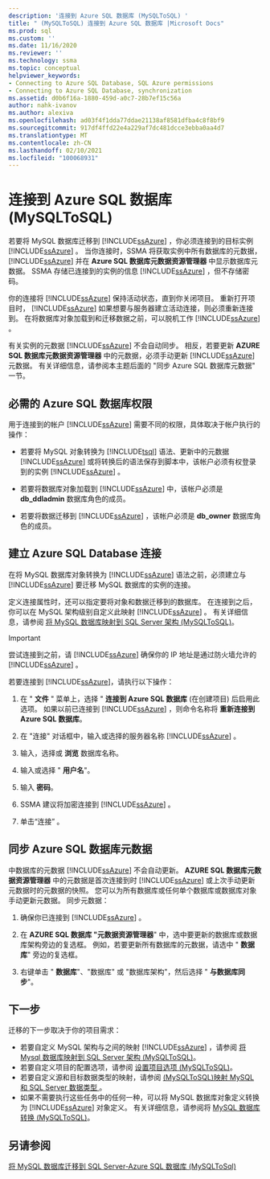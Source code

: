 ```yaml
---
description: '连接到 Azure SQL 数据库 (MySQLToSQL) '
title: " (MySQLToSQL) 连接到 Azure SQL 数据库 |Microsoft Docs"
ms.prod: sql
ms.custom: ''
ms.date: 11/16/2020
ms.reviewer: ''
ms.technology: ssma
ms.topic: conceptual
helpviewer_keywords:
- Connecting to Azure SQL Database, SQL Azure permissions
- Connecting to Azure SQL Database, synchronization
ms.assetid: d0b6f16a-1880-459d-a0c7-28b7ef15c56a
author: nahk-ivanov
ms.author: alexiva
ms.openlocfilehash: ad03f4f1dda77ddae21138af8581dfba4c8f8bf9
ms.sourcegitcommit: 917df4ffd22e4a229af7dc481dcce3ebba0aa4d7
ms.translationtype: MT
ms.contentlocale: zh-CN
ms.lasthandoff: 02/10/2021
ms.locfileid: "100068931"
---
```

# <a name="connecting-to-azure-sql-database-mysqltosql"></a>连接到 Azure SQL 数据库 (MySQLToSQL) 

若要将 MySQL 数据库迁移到 [!INCLUDE[ssAzure](../../includes/ssazure_md.md)] ，你必须连接到的目标实例 [!INCLUDE[ssAzure](../../includes/ssazure_md.md)] 。 当你连接时，SSMA 将获取实例中所有数据库的元数据， [!INCLUDE[ssAzure](../../includes/ssazure_md.md)] 并在 **Azure SQL 数据库元数据资源管理器** 中显示数据库元数据。 SSMA 存储已连接到的实例的信息 [!INCLUDE[ssAzure](../../includes/ssazure_md.md)] ，但不存储密码。

你的连接将 [!INCLUDE[ssAzure](../../includes/ssazure_md.md)] 保持活动状态，直到你关闭项目。 重新打开项目时， [!INCLUDE[ssAzure](../../includes/ssazure_md.md)] 如果想要与服务器建立活动连接，则必须重新连接到。 在将数据库对象加载到和迁移数据之前，可以脱机工作 [!INCLUDE[ssAzure](../../includes/ssazure_md.md)] 。

有关实例的元数据 [!INCLUDE[ssAzure](../../includes/ssazure_md.md)] 不会自动同步。 相反，若要更新 **AZURE SQL 数据库元数据资源管理器** 中的元数据，必须手动更新 [!INCLUDE[ssAzure](../../includes/ssazure_md.md)] 元数据。 有关详细信息，请参阅本主题后面的 "同步 Azure SQL 数据库元数据" 一节。

## <a name="required-azure-sql-database-permissions"></a>必需的 Azure SQL 数据库权限

用于连接到的帐户 [!INCLUDE[ssAzure](../../includes/ssazure_md.md)] 需要不同的权限，具体取决于帐户执行的操作：

- 若要将 MySQL 对象转换为 [!INCLUDE[tsql](../../includes/tsql-md.md)] 语法、更新中的元数据 [!INCLUDE[ssAzure](../../includes/ssazure_md.md)] 或将转换后的语法保存到脚本中，该帐户必须有权登录到的实例 [!INCLUDE[ssAzure](../../includes/ssazure_md.md)] 。

- 若要将数据库对象加载到 [!INCLUDE[ssAzure](../../includes/ssazure_md.md)] 中，该帐户必须是 **db_ddladmin** 数据库角色的成员。

- 若要将数据迁移到 [!INCLUDE[ssAzure](../../includes/ssazure_md.md)] ，该帐户必须是 **db_owner** 数据库角色的成员。

## <a name="establishing-an-azure-sql-database-connection"></a>建立 Azure SQL Database 连接

在将 MySQL 数据库对象转换为 [!INCLUDE[ssAzure](../../includes/ssazure_md.md)] 语法之前，必须建立与 [!INCLUDE[ssAzure](../../includes/ssazure_md.md)] 要迁移 MySQL 数据库的实例的连接。

定义连接属性时，还可以指定要将对象和数据迁移到的数据库。 在连接到之后，你可以在 MySQL 架构级别自定义此映射 [!INCLUDE[ssAzure](../../includes/ssazure_md.md)] 。 有关详细信息，请参阅 [将 MySQL 数据库映射到 SQL Server 架构 &#40;MySQLToSQL&#41;](../../ssma/mysql/mapping-mysql-databases-to-sql-server-schemas-mysqltosql.md)。

> [!IMPORTANT]
> 尝试连接到之前，请 [!INCLUDE[ssAzure](../../includes/ssazure_md.md)] 确保你的 IP 地址是通过防火墙允许的 [!INCLUDE[ssAzure](../../includes/ssazure_md.md)] 。

若要连接到 [!INCLUDE[ssAzure](../../includes/ssazure_md.md)]，请执行以下操作：

1. 在 " **文件** " 菜单上，选择 " **连接到 Azure SQL 数据库** (在创建项目) 后启用此选项。
   如果以前已连接到 [!INCLUDE[ssAzure](../../includes/ssazure_md.md)] ，则命令名称将 **重新连接到 Azure SQL 数据库**。

2. 在 "连接" 对话框中，输入或选择的服务器名称 [!INCLUDE[ssAzure](../../includes/ssazure_md.md)] 。

3. 输入，选择或 **浏览** 数据库名称。

4. 输入或选择 " **用户名**"。

5. 输入 **密码**。

6. SSMA 建议将加密连接到 [!INCLUDE[ssAzure](../../includes/ssazure_md.md)] 。

7. 单击“连接”  。
  
## <a name="synchronizing-azure-sql-database-metadata"></a>同步 Azure SQL 数据库元数据

中数据库的元数据 [!INCLUDE[ssAzure](../../includes/ssazure_md.md)] 不会自动更新。 **AZURE SQL 数据库元数据资源管理器** 中的元数据是首次连接到时 [!INCLUDE[ssAzure](../../includes/ssazure_md.md)] 或上次手动更新元数据时的元数据的快照。 您可以为所有数据库或任何单个数据库或数据库对象手动更新元数据。 同步元数据：

1. 确保你已连接到 [!INCLUDE[ssAzure](../../includes/ssazure_md.md)] 。

2. 在 **AZURE SQL 数据库 "元数据资源管理器**" 中，选中要更新的数据库或数据库架构旁边的复选框。
   例如，若要更新所有数据库的元数据，请选中 " **数据库**" 旁边的复选框。

3. 右键单击 " **数据库**"、"数据库" 或 "数据库架构"，然后选择 " **与数据库同步**"。

## <a name="next-step"></a>下一步

迁移的下一步取决于你的项目需求：

- 若要自定义 MySQL 架构与之间的映射 [!INCLUDE[ssAzure](../../includes/ssazure_md.md)] ，请参阅 [将 Mysql 数据库映射到 SQL Server 架构 &#40;MySQLToSQL&#41;](../../ssma/mysql/mapping-mysql-databases-to-sql-server-schemas-mysqltosql.md)。
- 若要自定义项目的配置选项，请参阅 [设置项目选项 &#40;MySQLToSQL&#41;](../../ssma/mysql/setting-project-options-mysqltosql.md)。
- 若要自定义源和目标数据类型的映射，请参阅 [&#40;MySQLToSQL&#41;映射 MySQL 和 SQL Server 数据类型 ](../../ssma/mysql/mapping-mysql-and-sql-server-data-types-mysqltosql.md)。
- 如果不需要执行这些任务中的任何一种，可以将 MySQL 数据库对象定义转换为 [!INCLUDE[ssAzure](../../includes/ssazure_md.md)] 对象定义。 有关详细信息，请参阅将 [MySQL 数据库转换 &#40;MySQLToSQL&#41;](../../ssma/mysql/converting-mysql-databases-mysqltosql.md)。

## <a name="see-also"></a>另请参阅

[将 MySQL 数据库迁移到 SQL Server-Azure SQL 数据库 &#40;MySQLToSql&#41;](../../ssma/mysql/migrating-mysql-databases-to-sql-server-azure-sql-db-mysqltosql.md)
